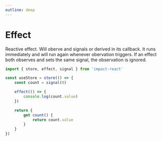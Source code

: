 ```yaml
---
outline: deep
---
```


# Effect

Reactive effect. Will oberve and signals or derived in its callback. It runs immediately and will run again whenever obervation triggers. If an effect both observes and sets the same signal, the observation is ignored.

```ts
import { store, effect, signal } from 'impact-react'

const useStore = store(() => {
    const count = signal(0)

    effect(() => {
        console.log(count.value)
    })

    return {
        get count() {
            return count.value
        }
    }
})

```
